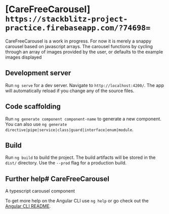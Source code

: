 # [CareFreeCarousel] `https://stackblitz-project-practice.firebaseapp.com/?74698=`

CareFreeCarousel is a work in progress. For now it is merely a snappy carousel based on javascript arrays. The carousel functions by cycling through an array of images provided by the user, or defaults to the example images displayed

## Development server

Run `ng serve` for a dev server. Navigate to `http://localhost:4200/`. The app will automatically reload if you change any of the source files.

## Code scaffolding

Run `ng generate component component-name` to generate a new component. You can also use `ng generate directive|pipe|service|class|guard|interface|enum|module`.

## Build

Run `ng build` to build the project. The build artifacts will be stored in the `dist/` directory. Use the `--prod` flag for a production build.


## Further help# CareFreeCarousel
A typescript carousel component


To get more help on the Angular CLI use `ng help` or go check out the [Angular CLI README](https://github.com/angular/angular-cli/blob/master/README.md).
